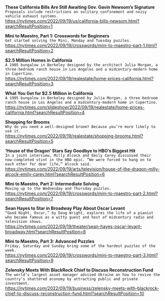 **These California Bills Are Still Awaiting Gov. Gavin Newsom’s Signature**\
`Proposals include restrictions on solitary confinement and noisy vehicle exhaust systems.`\
https://nytimes.com/2022/09/19/us/california-bills-newsom.html?searchResultPosition=1

**Mini to Maestro, Part 1: Crosswords for Beginners**\
`Get started solving the Mini, Monday and Tuesday puzzles.`\
https://nytimes.com/2022/09/19/crosswords/mini-to-maestro-part-1.html?searchResultPosition=2

**$2.5 Million Homes in California**\
`A 1905 bungalow in Berkeley designed by the architect Julia Morgan, a three-bedroom ranch house in Los Angeles and a midcentury-modern home in Cupertino.`\
https://nytimes.com/2022/09/19/realestate/home-prices-california.html?searchResultPosition=3

**What You Get for $2.5 Million in California**\
`A 1905 bungalow in Berkeley designed by Julia Morgan, a three-bedroom ranch house in Los Angeles and a midcentury-modern home in Cupertino.`\
https://nytimes.com/slideshow/2022/09/19/realestate/home-prices-california.html?searchResultPosition=4

**Shopping for Brooms**\
`Why do you need a well-designed broom? Because you’re more likely to use it.`\
https://nytimes.com/2022/09/19/realestate/shopping-brooms.html?searchResultPosition=5

**‘House of the Dragon’ Stars Say Goodbye to HBO’s Biggest Hit**\
`In a joint interview, Milly Alcock and Emily Carey discussed their now-completed stint in the HBO epic. “We were forced to hang on to each other for dear life,” Alcock said.`\
https://nytimes.com/2022/09/19/arts/television/house-of-the-dragon-milly-alcock-emily-carey.html?searchResultPosition=6

**Mini to Maestro, Part 2: Intermediate Solving**\
`Moving up to the Wednesday and Thursday puzzles.`\
https://nytimes.com/2022/09/19/crosswords/mini-to-maestro-part-2.html?searchResultPosition=7

**Sean Hayes to Star in Broadway Play About Oscar Levant**\
`“Good Night, Oscar,” by Doug Wright, explores the life of a pianist who became famous as a witty guest and host of midcentury radio and television shows.`\
https://nytimes.com/2022/09/19/theater/sean-hayes-oscar-levant-broadway.html?searchResultPosition=8

**Mini to Maestro, Part 3: Advanced Puzzles**\
`Friday, Saturday and Sunday bring some of the hardest puzzles of the week.`\
https://nytimes.com/2022/09/19/crosswords/mini-to-maestro-part-3.html?searchResultPosition=9

**Zelensky Meets With BlackRock Chief to Discuss Reconstruction Fund**\
`The world’s largest asset manager advised Ukraine on how to revive the country’s shattered economy by attracting public and private investment.`\
https://nytimes.com/2022/09/19/business/zelensky-meets-with-blackrock-chief-to-discuss-reconstruction-fund.html?searchResultPosition=10

